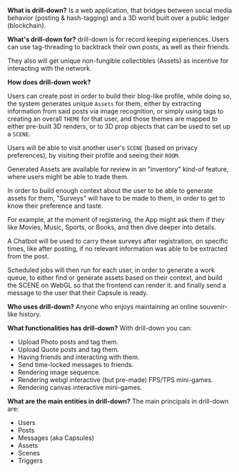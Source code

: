 **What is drill-down?**
Is a web application, that bridges between social media behavior (posting  & hash-tagging) and a 3D world built over a public ledger (blockchain).

**What's drill-down for?**
drill-down is for record keeping experiences. Users can use tag-threading to backtrack their own posts, as well as their friends.

They also will get unique non-fungible collectibles (Assets) as incentive for interacting with the network. 

**How does drill-down work?**

Users can create post in order to build their blog-like profile, while doing so, the system generates unique `Assets` for them, either by extracting information from said posts via image recognition, or simply using tags to creating an overall `THEME` for that user, and those themes are mapped to either pre-built 3D renders, or to 3D prop objects that can be used to set up a `SCENE`.

Users will be able to visit another user's `SCENE` (based on privacy preferences), by visiting their profile and seeing their `ROOM`.

Generated Assets are available for review in an "inventory" kind-of feature, where users might be able to trade them. 

In order to build enough context about the user to be able to generate assets for them, "Surveys" will have to be made to them, in order to get to know their preference and taste. 

For example, at the moment of registering, the App might ask them if they like Movies, Music, Sports, or Books, and then dive deeper into details.

A Chatbot will be used to carry these surveys after registration, on specific times, like after posting, if no relevant information was able to be extracted from the post. 

Scheduled jobs will then run for each user, in order to generate a work queue, to either find or generate assets based on their context, and build the SCENE on WebGL so that the frontend can render it. and finally send a message to the user that their Capsule is ready.


**Who uses drill-down?**
Anyone who enjoys maintaining an online souvenir-like history.

**What functionalities has drill-down?**
With drill-down you can:
 - Upload Photo posts and tag them.
 - Upload Quote posts and tag them.
 - Having friends and interacting with them.
 - Send time-locked messages to friends.
 - Rendering image sequence.
 - Rendering webgl interactive (but pre-made) FPS/TPS mini-games. 
 - Rendering canvas interactive mini-games.


**What are the main entities in drill-down?**
The main principals in drill-down are:
 - Users
 - Posts
 - Messages (aka Capsules)
 - Assets
 - Scenes
 - Triggers
